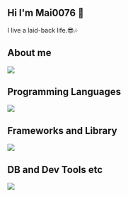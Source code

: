 ## Hi I'm Mai0076 👋
I live a laid-back life.😎🎶

## About me
![](https://github-readme-stats.vercel.app/api/top-langs?username=Mai0076&show_icons=true&locale=en&layout=compact)

## Programming Languages
![](https://skillicons.dev/icons?i=html,css,js,typescript,python)

## Frameworks and Library
![](https://skillicons.dev/icons?i=next,react,nodejs,flask)

## DB and Dev Tools etc
![](https://skillicons.dev/icons?i=docker,supabase,firebase,vercel,figma)
